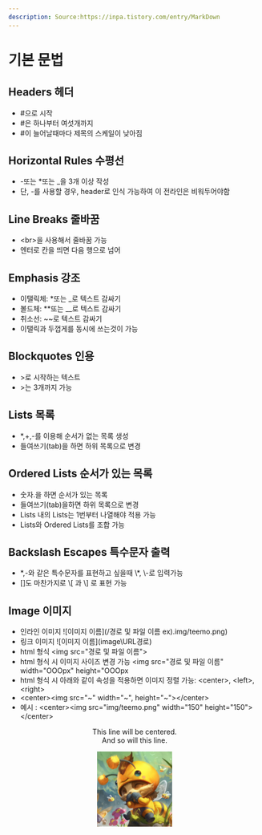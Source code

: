 ```yaml
---
description: Source:https://inpa.tistory.com/entry/MarkDown
---
```


# 기본 문법

## Headers 헤더

* \#으로 시작
* \#은 하나부터 여섯개까지
* \#이 늘어날때마다 제목의 스케일이 낮아짐

## Horizontal Rules 수평선

* \-또는 \*또는 \_을 3개 이상 작성
* 단, -를 사용할 경우, header로 인식 가능하여 이 전라인은 비워두어야함

## Line Breaks 줄바꿈

* \<br>을 사용해서 줄바꿈 가능
* 엔터로 칸을 띄면 다음 행으로 넘어

## Emphasis 강조

* 이탤릭체: \*또는 \_로 텍스트 감싸기
* 볼드체: \*\*또는 \_\_로 텍스트 감싸기
* 취소선: \~\~로 텍스트 감싸기
* 이탤릭과 두껍게를 동시에 쓰는것이 가능

## Blockquotes 인용

* \>로 시작하는 텍스트
* \>는 3개까지 가능

## Lists 목록

* \*,+,-를 이용해 순서가 없는 목록 생성
* 들여쓰기(tab)을 하면 하위 목록으로 변경

## Ordered Lists 순서가 있는 목록

* 숫자.을 하면 순서가 있는 목록
* 들여쓰기(tab)을하면 하위 목록으로 변경
* Lists 내의 Lists는 1번부터 나열해야 적용 가능
* Lists와 Ordered Lists를 조합 가능

## Backslash Escapes 특수문자 출력

* \*,-와 같은 특수문자를 표현하고 싶을때 \\\*, \\-로 입력가능
* \[]도 마찬가지로 \\\[ 과 \\] 로 표현 가능

## Image 이미지

* 인라인 이미지 !\[이미지 이름]\(/경로 및 파일 이름 ex).img/teemo.png)
* 링크 이미지 !\[이미지 이름]\(image\URL경로)
* html 형식 \<img src="경로 및 파일 이름"\>
* html 형식 시 이미지 사이즈 변경 가능 \<img src="경로 및 파일 이름" width="OOOpx" height="OOOpx
* html 형식 시 아래와 같이 속성을 적용하면 이미지 정렬 가능: \<center\>, \<left\>, \<right\>
* \<center\>\<img src="\~" width="\~", height="\~"\>\</center\>
* 예시 : \<center\>\<img src="img/teemo.png" width="150" height="150"\>\</center\>

<p style="text-align:center">This line will be centered.<br>
And so will this line.</p>

<center>
  <img src="img/teemo.png" width="150" height="150">
</center>
